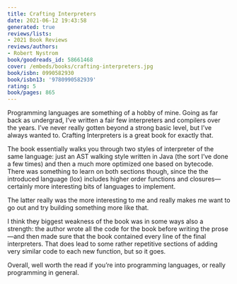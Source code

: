 ```yaml
---
title: Crafting Interpreters
date: 2021-06-12 19:43:58
generated: true
reviews/lists:
- 2021 Book Reviews
reviews/authors:
- Robert Nystrom
book/goodreads_id: 58661468
cover: /embeds/books/crafting-interpreters.jpg
book/isbn: 0990582930
book/isbn13: '9780990582939'
rating: 5
book/pages: 865
---
```

Programming languages are something of a hobby of mine. Going as far back as undergrad, I’ve written a fair few interpreters and compilers over the years. I’ve never really gotten beyond a strong basic level, but I’ve always wanted to. Crafting Interpreters is a great book for exactly that.  

The book essentially walks you through two styles of interpreter of the same language: just an AST walking style written in Java (the sort I’ve done a few times) and then a much more optimized one based on bytecode. There was something to learn on both sections though, since the the introduced language (lox) includes higher order functions and closures—certainly more interesting bits of languages to implement.  

<!--more-->

The latter really was the more interesting to me and really makes me want to go out and try building something more like that.  

I think they biggest weakness of the book was in some ways also a strength: the author wrote all the code for the book before writing the prose—and then made sure that the book contained every line of the final interpreters. That does lead to some rather repetitive sections of adding very similar code to each new function, but so it goes.  

Overall, well worth the read if you’re into programming languages, or really programming in general.